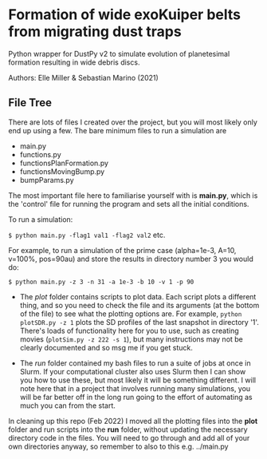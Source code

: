 # Formation of wide exoKuiper belts from migrating dust traps
Python wrapper for DustPy v2 to simulate evolution of planetesimal formation resulting in wide debris discs.

Authors: Elle Miller & Sebastian Marino (2021)

## File Tree

There are lots of files I created over the project, but you will most likely only end up using a few. The bare minimum files to run a simulation are 
- main.py
- functions.py
- functionsPlanFormation.py
- functionsMovingBump.py
- bumpParams.py

The most important file here to familiarise yourself with is **main.py**, which is the 'control' file for running the program and sets all the initial conditions. 

To run a simulation:

``$ python main.py -flag1 val1 -flag2 val2`` etc.

For example, to run a simulation of the prime case (alpha=1e-3, A=10, v=100%, pos=90au) and store the results in directory number 3 you would do:

``$ python main.py -z 3 -n 31 -a 1e-3 -b 10 -v 1 -p 90``

- The _plot_ folder contains scripts to plot data. Each script plots a different thing, and so you need to check the file and its arguments (at the bottom of the file) to see what the plotting options are. For example, ``python plotSDR.py -z 1`` plots the SD profiles of the last snapshot in directory '1'. There's loads of functionality here for you to use, such as creating movies (``plotSim.py -z 222 -s 1``), but many instructions may not be clearly documented and so msg me if you get stuck.

- The _run_ folder contained my bash files to run a suite of jobs at once in Slurm. If your computational cluster also uses Slurm then I can show you how to use these, but most likely it will be something different. I will note here that in a project that involves running many simulations, you will be far better off in the long run going to the effort of automating as much you can from the start.

In cleaning up this repo (Feb 2022) I moved all the plotting files into the **plot** folder and run scripts into the **run** folder, without updating the necessary directory code in the files. You will need to go through and add all of your own directories anyway, so remember to also to this e.g. ../main.py
